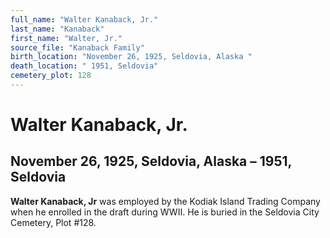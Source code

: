 ```yaml
---
full_name: "Walter Kanaback, Jr."
last_name: "Kanaback"
first_name: "Walter, Jr."
source_file: "Kanaback Family"
birth_location: "November 26, 1925, Seldovia, Alaska "
death_location: " 1951, Seldovia"
cemetery_plot: 128
---
```

# Walter Kanaback, Jr.

## November 26, 1925, Seldovia, Alaska – 1951, Seldovia

**Walter Kanaback, Jr** was employed by the Kodiak Island Trading
Company when he enrolled in the draft during WWII. He is buried in the
Seldovia City Cemetery, Plot \#128.


